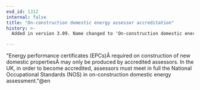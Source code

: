 ```yaml
---
esd_id: 1312
internal: false
title: "On-construction domestic energy assessor accreditation"
history: >-
  Added in version 3.09. Name changed to 'On-construction domestic energy assessor accreditation' in version 4.00.

---
```


"Energy performance certificates (EPCs)Â required on construction of new domestic propertiesÂ may only be produced by accredited assessors. 
In the UK, in order to become accredited, assessors must meet in full the National Occupational Standards (NOS) in on-construction domestic energy assessment."@en

